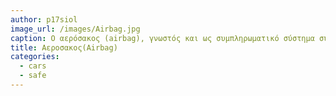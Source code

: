 ```yaml
---
author: p17siol
image_url: /images/Airbag.jpg
caption: Ο αερόσακος (airbag), γνωστός και ως συμπληρωματικό σύστημα συγκράτησης (supplementary restraint system / S.R.S.), είναι ένα σύστημα παθητικής ασφάλειας των νεότερων και σύγχρονων αυτοκινήτων.
title: Αεροσακος(Airbag)
categories:
  - cars
  - safe
---
```

